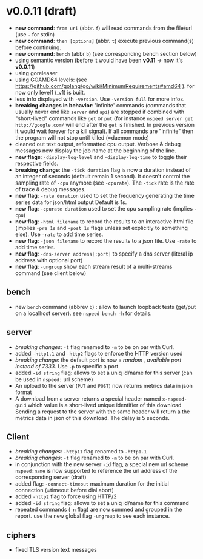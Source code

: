 # v0.0.11 (draft)
- **new command**: `from uri` (abbr. `f`) will read commands from the file/url (use `-` for stdin)
- **new command**: `then [options]` (abbr. `t`) execute previous command(s) before continuing.
- **new command**: `bench` (abbr `b`) (see corresponding bench section below)
- using semantic version (before it would have been **v0.11** -> now it's **v0.0.11**)
- using goreleaser
- using GOAMD64 levels: (see https://github.com/golang/go/wiki/MinimumRequirements#amd64 ). for now only level1 (_v1) is built.
- less info displayed with `-version`. Use `-version full` for more infos.
- **breaking changes in behavior**: 'infinite' commands (commands that usually never end like `server` and `api`) are stopped if combined with "short-lived" commands like `get` or `put` (for instance `nspeed server get http://google.com/` will end after the `get` is finished. In previous version it would wait forever for a kill signal). If all commands are "infinite" then the program will not stop until killed (=daemon mode)
- cleaned out text output, reformatted cpu output. Verbose & debug messages now display the job name at the beginning of the line. 
- **new flags**: `-display-log-level` and `-display-log-time` to toggle their respective fields.
- **breaking change**: the `-tick duration` flag is now a duration instead of an integer of seconds (default remain 1 second). It doesn't control the sampling rate of `-cpu` anymore (see `-cpurate`). The `-tick` rate is the rate of trace & debug messages.
- **new flag**: `-rate duration` used to set the frequency generating the time series data for json/html output Default is 1s.
- **new flag**: `-cpurate duration` used to set the cpu sampling rate (implies `-cpu`)
- **new flag**: `-html filename` to record the results to an interactive html file (implies `-pre 1s` and `-post 1s` flags unless set explicitly to something else). Use `-rate` to add time series.
- **new flag**: `-json filename` to record the results to a json file. Use `-rate` to add time series.
- **new flag**: `-dns-server address[:port]` to specify a dns server (literal ip address with optional port)
- **new flag**: `-ungroup` show each stream result of a multi-streams command (see client below) 
## bench
- new `bench` command (abbrev `b`) : allow to launch loopback tests (get/put on a localhost server). see `nspeed bench -h` for details.
## server
- *breaking changes*: `-t` flag renamed to `-m` to be on par with Curl.
 - added `-http1.1` and `-http2` flags to enforce the HTTP version used
 - *breaking change*: the default port is now a *random , available port instead of 7333*. Use `-p` to specific a port.
 - added `-id string` flag: allows to set a uniq id/name for this server (can be used in `nspeed:` url scheme)
 - An upload to the server (`PUT` and `POST`) now returns metrics data in json format
 - A download from a server returns a special header named `x-nspeed-guid` which value is a short-lived unique identifier of this download Sending a request to the server  with the same header will return a the metrics data in json of this download. The delay is 5 seconds.
## Client
- *breaking changes*: `-http11` flag renamed to `-http1.1`
- *breaking changes*: `-t` flag renamed to `-m` to be on par with Curl.
- in conjunction with the new server `-id` flag, a special new url scheme `nspeed:name` is now supported to reference the url address of the corresponding server (draft)
- added flag: `-connect-timeout` maximum duration for the initial connection (=timeout before dial abort)
- added `-http2` flag to force using HTTP/2
- added `-id string` flag: allows to set a uniq id/name for this command
- repeated commands (`-n` flag) are now summed and grouped in the report. use the new global flag `-ungroup` to see each instance.
## ciphers
- fixed TLS version text messages
